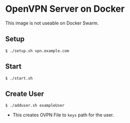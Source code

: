 # OpenVPN Server on Docker
This image is not useable on Docker Swarm.

## Setup
`$ ./setup.sh vpn.example.com`

## Start
`$ ./start.sh`

## Create User
`$ ./adduser.sh exampleUser`
* This creates OVPN File to `keys` path for the user.
